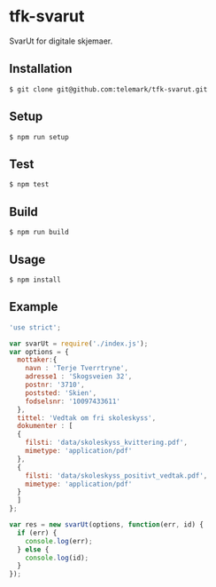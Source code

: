 # tfk-svarut
SvarUt for digitale skjemaer.

## Installation
```
$ git clone git@github.com:telemark/tfk-svarut.git
```

## Setup
```
$ npm run setup
```

## Test
```
$ npm test
```

## Build
```
$ npm run build
```

## Usage

```
$ npm install
```

## Example

```javascript
'use strict';

var svarUt = require('./index.js');
var options = {
  mottaker:{
    navn : 'Terje Tverrtryne',
    adresse1 : 'Skogsveien 32',
    postnr: '3710',
    poststed: 'Skien',
    fodselsnr: '10097433611'
  },
  tittel: 'Vedtak om fri skoleskyss',
  dokumenter : [
  {
    filsti: 'data/skoleskyss_kvittering.pdf',
    mimetype: 'application/pdf'
  },
  {
    filsti: 'data/skoleskyss_positivt_vedtak.pdf',
    mimetype: 'application/pdf'
  }
  ]
};

var res = new svarUt(options, function(err, id) {
  if (err) {
    console.log(err);
  } else {
    console.log(id);
  }
});
```
